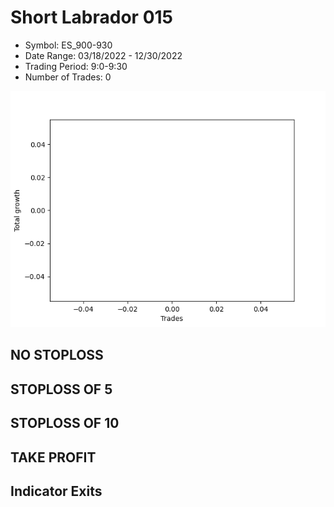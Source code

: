 # Short Labrador 015 
- Symbol: ES_900-930
- Date Range: 03/18/2022 - 12/30/2022
- Trading Period: 9:0-9:30
- Number of Trades: 0

![Plot](ShortLabrador015ES_900-930.png)
## NO STOPLOSS














## STOPLOSS OF 5














## STOPLOSS OF 10














## TAKE PROFIT











## Indicator Exits



